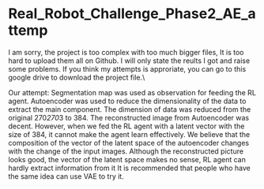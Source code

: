 # Real_Robot_Challenge_Phase2_AE_attemp
I am sorry, the project is too complex with too much bigger files, It is too hard to upload them all on Github. I will only state the reults I got and raise some problems. If you think my attempts is approriate, you can go to this google drive to download the project file.\

Our attempt: Segmentation map was used as observation for feeding the RL agent. Autoencoder was used to reduce the dimensionality of the data to extract the main component. The dimension of data was reduced from the original 270*270*3 to 384.
The reconstructed image from Autoencoder was decent. However, when we fed the RL agent with a latent vector with the size of 384, it cannot make the agent learn effectively. We believe that the composition of the vector of the latent space of the autoencoder changes with the change of the input images. Although the reconstructed picture looks good, the vector of the latent space makes no sense, RL agent can hardly extract information from it
It is recommended that people who have the same idea can use VAE to try it.
